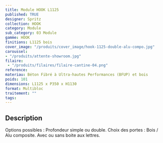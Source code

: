 ```yaml
---
title: Module HOOK L1125
published: TRUE
designer: Spritz
collection: HOOK
category: Module
sub_category: 03 Module
gamme: HOOK
finitions: L1125 bois
cover_image: "/produits/cover_image/hook-1125-double-alu-compo.jpg"
caroussel: 
- "/produits/attente-showroom.jpg"
filaire: 
 - "/produits/filaires/filaire-cantine-04.png"
reference: 
materiau: Béton Fibré à Ultra-hautes Performances (BFUP) et bois
poids: 101
dimensions: L1125 x P350 x H1130
format: Multibloc
traitement: ""
tags: 
---
```


## Description

Options possibles : Profondeur simple ou double. Choix des portes : Bois / Alu composite. Avec ou sans boite aux lettres.
